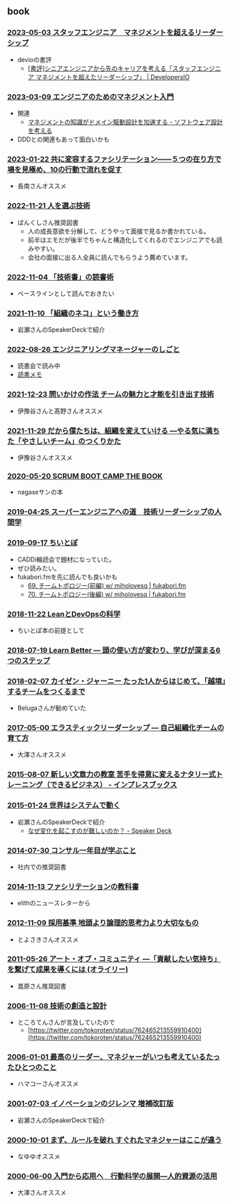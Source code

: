 
## book

### [2023-05-03 スタッフエンジニア　マネジメントを超えるリーダーシップ](https://www.amazon.co.jp/dp/429607055X)

- devioの書評
  - [[書評]シニアエンジニアから先のキャリアを考える「スタッフエンジニア マネジメントを超えたリーダーシップ」 | DevelopersIO](https://dev.classmethod.jp/articles/book-review-staff-engineer/)

### [2023-03-09 エンジニアのためのマネジメント入門](https://www.amazon.co.jp/dp/4297133342)

- 関連
  - [マネジメントの知識がドメイン駆動設計を加速する - ソフトウェア設計を考える](https://masuda220.hatenablog.com/entry/2023/06/12/124719)
- DDDとの関連もあって面白いかも

### [2023-01-22 共に変容するファシリテーション――５つの在り方で場を見極め、10の行動で流れを促す](https://www.amazon.co.jp/dp/4862763200)

- 長南さんオススメ

### [2022-11-21 人を選ぶ技術](https://www.amazon.co.jp/dp/4866802065)

- ばんくしさん推奨図書
  - 人の成長意欲を分解して、どうやって面接で見るか書かれている。
  - 前半はエモだが後半でちゃんと構造化してくれるのでエンジニアでも読みやすい。
  - 会社の面接に出る人全員に読んでもらうよう薦めています。

### [2022-11-04 「技術書」の読書術](https://www.amazon.co.jp/dp/4798171549)

- ベースラインとして読んでおきたい

### [2021-11-10 「組織のネコ」という働き方](https://www.amazon.co.jp/dp/4798170232)

- 岩瀬さんのSpeakerDeckで紹介

### [2022-08-26 エンジニアリングマネージャーのしごと](https://www.oreilly.co.jp/books/9784873119946/)

- 読書会で読み中
- [読書メモ](./2022-08-26_engineering-manager.md)

### [2021-12-23 問いかけの作法 チームの魅力と才能を引き出す技術](https://www.amazon.co.jp/dp/4799328085)

- 伊豫谷さんと髙野さんオススメ

### [2021-11-29 だから僕たちは、組織を変えていける —やる気に満ちた「やさしいチーム」のつくりかた](https://www.amazon.co.jp/dp/4295406252)

- 伊豫谷さんオススメ

### [2020-05-20 SCRUM BOOT CAMP THE BOOK](https://www.amazon.co.jp/gp/product/B086GBXRN6)

- nagaseサンの本

### [2019-04-25 スーパーエンジニアへの道　技術リーダーシップの人間学](https://www.amazon.co.jp/dp/B09BDVP5BV)

### [2019-09-17 ちいとぽ](https://www.amazon.co.jp/dp/4820729632)

- CADDi輪読会で題材になっていた。
- ぜひ読みたい。
- fukabori.fmを先に読んでも良いかも
  - [69. チームトポロジー(前編) w/ miholovesq | fukabori.fm](https://fukabori.fm/episode/69)
  - [70. チームトポロジー(後編) w/ miholovesq | fukabori.fm](https://fukabori.fm/episode/70)

### [2018-11-22 LeanとDevOpsの科学](https://www.amazon.co.jp/dp/4295004901)

- ちいとぽ本の前提として

### [2018-07-19 Learn Better ― 頭の使い方が変わり、学びが深まる6つのステップ](https://www.amazon.co.jp/dp/4862762581)

### [2018-02-07 カイゼン・ジャーニー たった1人からはじめて、「越境」するチームをつくるまで](https://www.amazon.co.jp/dp/4798153346)

- Belugaさんが勧めていた

### [2017-05-00 エラスティックリーダーシップ ― 自己組織化チームの育て方](https://www.oreilly.co.jp/books/9784873118024/)

- 大澤さんオススメ

### [2015-08-07 新しい文章力の教室 苦手を得意に変えるナタリー式トレーニング（できるビジネス） - インプレスブックス](https://book.impress.co.jp/books/1114101132)

### [2015-01-24 世界はシステムで動く](https://www.amazon.co.jp/dp/4862761801)

- 岩瀬さんのSpeakerDeckで紹介
  - [なぜ変化を起こすのが難しいのか？ - Speaker Deck](https://speakerdeck.com/iwashi86/the-reason-why-changing-organization-is-so-hard-what-i-thought-and-faced-for-more-than-several-years)

### [2014-07-30 コンサル一年目が学ぶこと](https://www.amazon.co.jp/dp/B00MA671WW)

- 社内での推奨図書

### [2014-11-13 ファシリテーションの教科書](https://www.amazon.co.jp/dp/B00P28A5M8)

- elithのニュースレターから

### [2012-11-09 採用基準 地頭より論理的思考力より大切なもの](https://www.amazon.co.jp/dp/B00B42SX70)

- とよさきさんオススメ

### [2011-05-26 アート・オブ・コミュニティ ―「貢献したい気持ち」を繋げて成果を導くには (オライリー)](https://www.amazon.co.jp/dp/4873114950)

- 嵩原さん推奨図書

### [2006-11-08 技術の創造と設計](https://www.amazon.co.jp/dp/4000052446)

- ところてんさんが言及していたので
  - [https://twitter.com/tokoroten/status/762465213559910400](https://twitter.com/tokoroten/status/762465213559910400)

### [2006-01-01 最高のリーダー、マネジャーがいつも考えているたったひとつのこと](https://www.amazon.co.jp/dp/4532312639)

- ハマコーさんオススメ

### [2001-07-03 イノベーションのジレンマ 増補改訂版](https://www.amazon.co.jp/dp/4798100234)

- 岩瀬さんのSpeakerDeckで紹介

### [2000-10-01 まず、ルールを破れ すぐれたマネジャーはここが違う](https://honto.jp/netstore/pd-book_01941026.html)

- なゆゆオススメ

### [2000-06-00 入門から応用へ　行動科学の展開―人的資源の活用](https://www.kinokuniya.co.jp/f/dsg-01-9784820116844)

- 大澤さんオススメ
